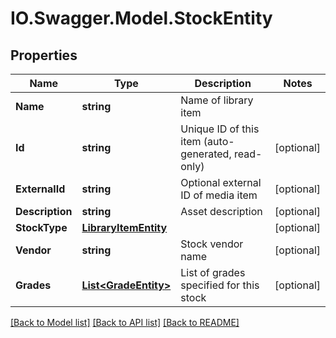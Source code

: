 # IO.Swagger.Model.StockEntity
## Properties

Name | Type | Description | Notes
------------ | ------------- | ------------- | -------------
**Name** | **string** | Name of library item | 
**Id** | **string** | Unique ID of this item (auto-generated, read-only) | [optional] 
**ExternalId** | **string** | Optional external ID of media item | [optional] 
**Description** | **string** | Asset description | [optional] 
**StockType** | [**LibraryItemEntity**](LibraryItemEntity.md) |  | [optional] 
**Vendor** | **string** | Stock vendor name | [optional] 
**Grades** | [**List&lt;GradeEntity&gt;**](GradeEntity.md) | List of grades specified for this stock | [optional] 

[[Back to Model list]](../README.md#documentation-for-models) [[Back to API list]](../README.md#documentation-for-api-endpoints) [[Back to README]](../README.md)

